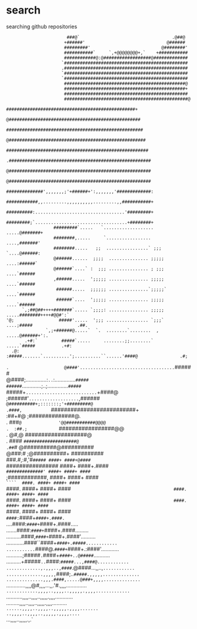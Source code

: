 # search
searching github repositories


                           ###@`                                   .@##@                            
                          +######'                               @######                            
                          #########'                           @########'                           
                          ###########`     `,+@@@@@@@@+,`    +###########                           
                          ############@:@##################@#############                           
                         `###############################################                           
                         .###############################################                           
                         `###############################################                           
                         `###############################################                           
                          ##############################################@                           
                          ##############################################+                           
                          ###############################################                           
                          ###############################################@                          
                         #################################################+                         
                        @##################################################                         
                        ####################################################                        
                       @####################################################                        
                       ######################################################                       
                      .######################################################                       
                      @######################################################                       
                      @######################################################                       
                      ##############',,,,,,,;'+######+':,,,,,,,'#############:                      
                      ############,,.........,,,,,,,,,,.........,,###########+                      
                      ##########:..................................'#########+                      
                      #########;`...................................+########+                      
                      #########`.....   `...................    .....@#######+                      
                      ########,.....     `.................      ....,#######'                      
                      ########.....   ;;  ................` ;;;  `....@######:                      
                      @######......  ;;;;  ............... ;;;;;  ....:######`                      
                      @######`....` :  ;;; ............... ; ;;;  ....`######                       
                      ,######.....  ';;;;; ............... ;;;;;  ....`######                       
                       ######.....  ;;;;;; ...............`;;;;;` ....`######                       
                       ######`....  ';;;;; ............... ;;;;;  ....`######                       
          `,;##@##++++#######`..... `;;;;: ............... ;;;;;  .....########++++#@@#':`          
    '@;                 #####'.....  ';;; ................ `;;;`  ....;#####                 .##.   
                   `,;+######@.....`  `.  ........`........  ,   .....@######+':.                   
           .+#:`         #####`.....     ........;;........`    .....`#####          .+#:           
      .@:                :#####.......`..........';..........``......'####@                .#;      
   `.                     @####'....................................`#####                      #   
                           @####;..............:`..`:..............`#####                           
                            ######`.............;..;..............`#####                            
                             `#####+`...........................`+####@                             
                               ;######'``...................``,######`                              
                     `           `@##########+;:::::::;'+#########@                                 
                   .####,           `##########################+                                    
                    :##+#@                ;##############@.                                         
                    . ###`@              '@@###########@@@@                                         
                    .  :##.;            `#################@@                                        
                    .   @#,@            ###################@                                        
                    .    ####          `####################@                                       
                         .##`#         @##########@##########                                       
                          @###:#     ;@##########+ ##########                                       
                           ###.#,:#,'#`##### ####+ ####+@####                                       
                           `################ ####+ ####+.####`                                      
                             ##############' ####+ ####+ ####`                                      
                              ;############, ####+ ####+ ####`                                      
                                 ````  ####. ####+ ####+ ####`                                      
                                       ####. ####+ ####+ ####`                                      
                                       ####. ####+ ####+ ####`                                      
                                       ####. ####+ ####+ ####`                                      
                                       ####. ####+ ####+ ####`                                      
                                       ####. ####+ ####+ ####`                                      
                                       ####:`####+`####+.####.                                      
                                  `....####:`####+`####+.####.....`                                 
                               `.......####:`####+`####+.####.........                              
                             ..........####,`####+`####+.####'..........                            
                           ............####``####+`####+.#####............                          
                          ...........`####@.`####+`####+.:####'............                         
                         ...........;#####`.`####+`####+..@#####`...........                        
                         ..........+#####`..`####:`#####...,####@............                       
                        .............,.,,,..,####`.@####...,,..,`............                       
                        ..............,,,,,`####;..`#####.,,,,,..............                       
                         ..............,,,.####,.....@###+,,,,..............                        
                         `.............,,,,@#,,,,...,,.'#.,,,,..............                        
                          `............,,,,..,,,,..,,,,,.,,,,.............`                         
                            ...........,,,,..,,,,..,,,,,.,,,,............                           
                              .........,,,,..,,,,..,,,,,.,,,,..........                             
                                `......,,,,..,,,,..,,,,,.,,,,.......`                               
                                    `..,,,,..,,,,..,,,,,.,,,,....                                   
                                         `...,,,,..,,,,,.,.`                                        
